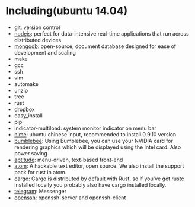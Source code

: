 # Including(ubuntu 14.04)
* [git](https://git-scm.com/):  version control
* [nodejs](https://nodejs.org/):  perfect for data-intensive real-time applications that run across distributed devices
* [mongodb](https://www.mongodb.org/):  open-source, document database designed for ease of development and scaling
* make
* gcc
* ssh
* vim
* automake
* unzip
* tree
* rust
* dropbox
* easy_install
* pip
* indicator-multiload:  system monitor indicator on menu bar
* [hime](http://goodjack.blogspot.tw/2013/08/linux-phonetic-setting.html):  ubuntu chinese input, recommended to install 0.9.10 version
* [bumblebee](https://wiki.ubuntu.com/Bumblebee):  Using Bumblebee, you can use your NVIDIA card for rendering graphics which will be displayed using the Intel card. Also power saving.
* [aptitude](https://help.ubuntu.com/lts/serverguide/aptitude.html): menu-driven, text-based front-end
* [atom](https://atom.io/): A hackable text editor, open source. We also install the support pack for rust in atom.
* [cargo](https://github.com/rust-lang/cargo):  Cargo is distributed by default with Rust, so if you've got rustc installed locally you probably also have cargo installed locally.
* [telegram](https://telegram.org/): Messenger
* [openssh](http://www.openssh.com/): openssh-server and openssh-client
